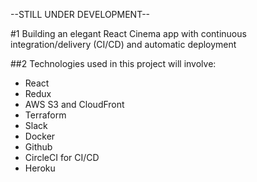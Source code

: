 --STILL UNDER DEVELOPMENT--

#1 Building an elegant React Cinema app with continuous integration/delivery (CI/CD) and automatic deployment

##2 Technologies used in this project will involve:

- React
- Redux
- AWS S3 and CloudFront
- Terraform
- Slack
- Docker
- Github
- CircleCI for CI/CD
- Heroku
